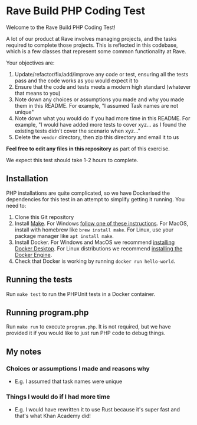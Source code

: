 # Rave Build PHP Coding Test
Welcome to the Rave Build PHP Coding Test! 

A lot of our product at Rave involves managing projects, and the tasks required to complete those projects.
This is reflected in this codebase, which is a few classes that represent some common functionality at Rave.

Your objectives are:

1. Update/refactor/fix/add/improve any code or test, ensuring all the tests pass and the code works as you would expect it to
2. Ensure that the code and tests meets a modern high standard (whatever that means to you)
3. Note down any choices or assumptions you made and why you made them in this README. For example, "I assumed Task names are not unique"
4. Note down what you would do if you had more time in this README. For example, "I would have added more tests to cover xyz... as I found the existing tests didn't cover the scenario when xyz..."
5. Delete the `vendor` directory, then zip this directory and email it to us

**Feel free to edit any files in this repository** as part of this exercise.

We expect this test should take 1-2 hours to complete.

## Installation
PHP installations are quite complicated, so we have Dockerised the 
dependencies for this test in an attempt to simplify getting it running.
You need to:

1. Clone this Git repository
2. Install [Make](https://www.gnu.org/software/make/). For Windows
   [follow one of these instructions](https://stackoverflow.com/a/32127632).
   For MacOS, install with homebrew like `brew install make`. For Linux, use 
   your package manager like `apt install make`.
3. Install Docker. For Windows and MacOS we recommend 
   [installing Docker Desktop](https://docs.docker.com/desktop/install/windows-install/). 
   For Linux distributions we recommend
   [installing the Docker Engine](https://docs.docker.com/engine/install/).
4. Check that Docker is working by running `docker run hello-world`.

## Running the tests
Run `make test` to run the PHPUnit tests in a Docker container.

## Running program.php
Run `make run` to execute `program.php`. It is not required, but we have provided 
it if you would like to just run PHP code to debug things.

## My notes
### Choices or assumptions I made and reasons why
* E.g. I assumed that task names were unique

### Things I would do if I had more time
* E.g. I would have rewritten it to use Rust because it's super fast and that's what Khan Academy did!
